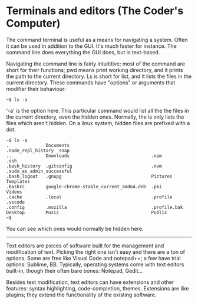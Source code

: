 # Terminals and editors (The Coder's Computer)

The command terminal is useful as a means for navigating a system. Often it can be used in addition to the GUI. It's much faster for instance. The command line does everything the GUI does, but is text-based. 

Navigating the command line is fairly intuititive; most of the command are short for their functions; pwd means print working directory, and it prints the path to the current directory. Ls is short for list, and it lists the files in the current directory. These commands have "options" or arguments that modifier their behaviour:

```
~$ ls -a 
```

'-a' is the option here. This particular command would list all the the files in the current directory, even the hidden ones. Normally, the ls only lists the files which aren't hidden. On a linux system, hidden files are prefixed with a dot. 

```
~$ ls -a
.              Documents                               .node_repl_history  snap
..             Downloads                               .npm                .ssh
.bash_history  .gitconfig                              .nvm                .sudo_as_admin_successful
.bash_logout   .gnupg                                  Pictures            Templates
.bashrc        google-chrome-stable_current_amd64.deb  .pki                Videos
.cache         .local                                  .profile            .vscode
.config        .mozilla                                .profile.bak
Desktop        Music                                   Public
~$ 
```

You can see which ones would normally be hidden here.

----

Text editors are pieces of software built for the management and modification of text. Picking the right one isn't easy and there are a ton of options. Some are free like Visual Code and notepad++; a few have trial options: Sublime, BB. Typically, operating systems come with text editors built-in, though their often bare bones: Notepad, Gedit...

Besides text modification, text editors can have extensions and other features: syntax highlighting, code-completion, themes. Extensions are like plugins; they extend the functionality of the existing software. 
